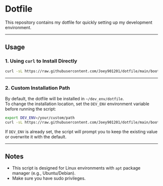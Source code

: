 # Dotfile

This repository contains my dotfile for quickly setting up my development environment.  

---

## Usage  

### **1. Using `curl` to Install Directly**  
```bash
curl -sL https://raw.githubusercontent.com/Joey901201/dotfile/main/bootstrap.sh | bash
```

---

### **2. Custom Installation Path**  
By default, the dotfile will be installed in `~/dev_env/dotfile`.  
To change the installation location, set the `DEV_ENV` environment variable before running the script:  
```bash
export DEV_ENV=/your/custom/path
curl -sL https://raw.githubusercontent.com/Joey901201/dotfile/main/bootstrap.sh | bash
```

If `DEV_ENV` is already set, the script will prompt you to keep the existing value or overwrite it with the default.  

---

## Notes  
- This script is designed for Linux environments with `apt` package manager (e.g., Ubuntu/Debian).  
- Make sure you have sudo privileges.

